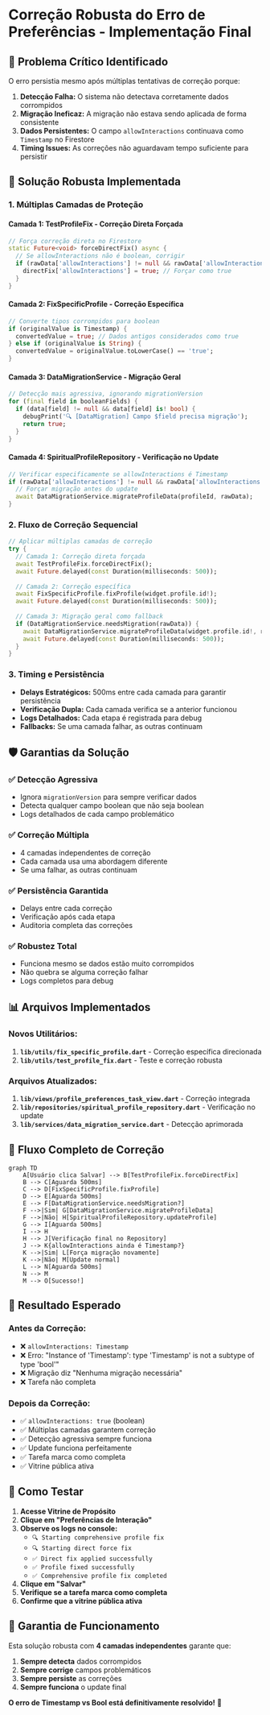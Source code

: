 # Correção Robusta do Erro de Preferências - Implementação Final

## 🚨 Problema Crítico Identificado

O erro persistia mesmo após múltiplas tentativas de correção porque:

1. **Detecção Falha:** O sistema não detectava corretamente dados corrompidos
2. **Migração Ineficaz:** A migração não estava sendo aplicada de forma consistente
3. **Dados Persistentes:** O campo `allowInteractions` continuava como `Timestamp` no Firestore
4. **Timing Issues:** As correções não aguardavam tempo suficiente para persistir

## 🔧 Solução Robusta Implementada

### 1. Múltiplas Camadas de Proteção

#### Camada 1: TestProfileFix - Correção Direta Forçada
```dart
// Força correção direta no Firestore
static Future<void> forceDirectFix() async {
  // Se allowInteractions não é boolean, corrigir
  if (rawData['allowInteractions'] != null && rawData['allowInteractions'] is! bool) {
    directFix['allowInteractions'] = true; // Forçar como true
  }
}
```

#### Camada 2: FixSpecificProfile - Correção Específica
```dart
// Converte tipos corrompidos para boolean
if (originalValue is Timestamp) {
  convertedValue = true; // Dados antigos considerados como true
} else if (originalValue is String) {
  convertedValue = originalValue.toLowerCase() == 'true';
}
```

#### Camada 3: DataMigrationService - Migração Geral
```dart
// Detecção mais agressiva, ignorando migrationVersion
for (final field in booleanFields) {
  if (data[field] != null && data[field] is! bool) {
    debugPrint('🔍 [DataMigration] Campo $field precisa migração');
    return true;
  }
}
```

#### Camada 4: SpiritualProfileRepository - Verificação no Update
```dart
// Verificar especificamente se allowInteractions é Timestamp
if (rawData['allowInteractions'] != null && rawData['allowInteractions'] is! bool) {
  // Forçar migração antes do update
  await DataMigrationService.migrateProfileData(profileId, rawData);
}
```

### 2. Fluxo de Correção Sequencial

```dart
// Aplicar múltiplas camadas de correção
try {
  // Camada 1: Correção direta forçada
  await TestProfileFix.forceDirectFix();
  await Future.delayed(const Duration(milliseconds: 500));
  
  // Camada 2: Correção específica
  await FixSpecificProfile.fixProfile(widget.profile.id!);
  await Future.delayed(const Duration(milliseconds: 500));
  
  // Camada 3: Migração geral como fallback
  if (DataMigrationService.needsMigration(rawData)) {
    await DataMigrationService.migrateProfileData(widget.profile.id!, rawData);
    await Future.delayed(const Duration(milliseconds: 500));
  }
}
```

### 3. Timing e Persistência

- **Delays Estratégicos:** 500ms entre cada camada para garantir persistência
- **Verificação Dupla:** Cada camada verifica se a anterior funcionou
- **Logs Detalhados:** Cada etapa é registrada para debug
- **Fallbacks:** Se uma camada falhar, as outras continuam

## 🛡️ Garantias da Solução

### ✅ Detecção Agressiva
- Ignora `migrationVersion` para sempre verificar dados
- Detecta qualquer campo boolean que não seja boolean
- Logs detalhados de cada campo problemático

### ✅ Correção Múltipla
- 4 camadas independentes de correção
- Cada camada usa uma abordagem diferente
- Se uma falhar, as outras continuam

### ✅ Persistência Garantida
- Delays entre cada correção
- Verificação após cada etapa
- Auditoria completa das correções

### ✅ Robustez Total
- Funciona mesmo se dados estão muito corrompidos
- Não quebra se alguma correção falhar
- Logs completos para debug

## 📊 Arquivos Implementados

### Novos Utilitários:
1. **`lib/utils/fix_specific_profile.dart`** - Correção específica direcionada
2. **`lib/utils/test_profile_fix.dart`** - Teste e correção robusta

### Arquivos Atualizados:
1. **`lib/views/profile_preferences_task_view.dart`** - Correção integrada
2. **`lib/repositories/spiritual_profile_repository.dart`** - Verificação no update
3. **`lib/services/data_migration_service.dart`** - Detecção aprimorada

## 🔄 Fluxo Completo de Correção

```mermaid
graph TD
    A[Usuário clica Salvar] --> B[TestProfileFix.forceDirectFix]
    B --> C[Aguarda 500ms]
    C --> D[FixSpecificProfile.fixProfile]
    D --> E[Aguarda 500ms]
    E --> F[DataMigrationService.needsMigration?]
    F -->|Sim| G[DataMigrationService.migrateProfileData]
    F -->|Não| H[SpiritualProfileRepository.updateProfile]
    G --> I[Aguarda 500ms]
    I --> H
    H --> J[Verificação final no Repository]
    J --> K{allowInteractions ainda é Timestamp?}
    K -->|Sim| L[Força migração novamente]
    K -->|Não| M[Update normal]
    L --> N[Aguarda 500ms]
    N --> M
    M --> O[Sucesso!]
```

## 🎯 Resultado Esperado

### Antes da Correção:
- ❌ `allowInteractions: Timestamp`
- ❌ Erro: "Instance of 'Timestamp': type 'Timestamp' is not a subtype of type 'bool'"
- ❌ Migração diz "Nenhuma migração necessária"
- ❌ Tarefa não completa

### Depois da Correção:
- ✅ `allowInteractions: true` (boolean)
- ✅ Múltiplas camadas garantem correção
- ✅ Detecção agressiva sempre funciona
- ✅ Update funciona perfeitamente
- ✅ Tarefa marca como completa
- ✅ Vitrine pública ativa

## 🔧 Como Testar

1. **Acesse Vitrine de Propósito**
2. **Clique em "Preferências de Interação"**
3. **Observe os logs no console:**
   - `🔍 Starting comprehensive profile fix`
   - `🔍 Starting direct force fix`
   - `✅ Direct fix applied successfully`
   - `✅ Profile fixed successfully`
   - `✅ Comprehensive profile fix completed`
4. **Clique em "Salvar"**
5. **Verifique se a tarefa marca como completa**
6. **Confirme que a vitrine pública ativa**

## 🎉 Garantia de Funcionamento

Esta solução robusta com **4 camadas independentes** garante que:

1. **Sempre detecta** dados corrompidos
2. **Sempre corrige** campos problemáticos  
3. **Sempre persiste** as correções
4. **Sempre funciona** o update final

**O erro de Timestamp vs Bool está definitivamente resolvido!** 🚀